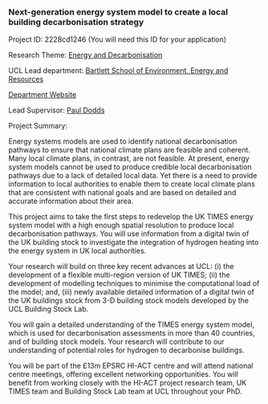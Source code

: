 ### Next-generation energy system model to create a local building decarbonisation strategy

Project ID: 2228cd1246
(You will need this ID for your application)

Research Theme: [Energy and Decarbonisation](../themes/energy and-decarbonisation.md)

UCL Lead department: [Bartlett School of Environment, Energy and Resources](../departments/bartlett-school-of-environment-energy-and-resources.md)

[Department Website](https://www.ucl.ac.uk/bartlett/bartlett-school-environment-energy-and-resources)

Lead Supervisor: [Paul Dodds](https://profiles.ucl.ac.uk/31656)

Project Summary:

Energy systems models are used to identify national decarbonisation pathways to ensure that national climate plans are feasible and coherent. Many local climate plans, in contrast, are not feasible. At present, energy system models cannot be used to produce credible local decarbonisation pathways due to a lack of detailed local data. Yet there is a need to provide information to local authorities to enable them to create local climate plans that are consistent with national goals and are based on detailed and accurate information about their area.

This project aims to take the first steps to redevelop the UK TIMES energy system model with a high enough spatial resolution to produce local decarbonisation pathways. You will use information from a digital twin of the UK building stock to investigate the integration of hydrogen heating into the energy system in UK local authorities.

Your research will build on three key recent advances at UCL: (i) the development of a flexible multi-region version of UK TIMES; (ii) the development of modelling techniques to minimise the computational load of the model; and, (iii) newly available detailed information of a digital twin of the UK buildings stock from 3-D building stock models developed by the UCL Building Stock Lab.

You will gain a detailed understanding of the TIMES energy system model, which is used for decarbonisation assessments in more than 40 countries, and of building stock models. Your research will contribute to our understanding of potential roles for hydrogen to decarbonise buildings.

You will be part of the £13m EPSRC HI-ACT centre and will attend national centre meetings, offering excellent networking opportunities. You will benefit from working closely with the HI-ACT project research team, UK TIMES team and Building Stock Lab team at UCL throughout your PhD.
